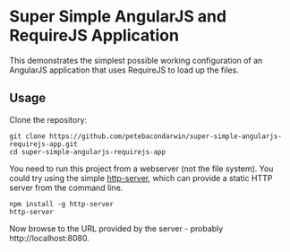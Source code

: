 # Super Simple AngularJS and RequireJS Application

This demonstrates the simplest possible working configuration of an
AngularJS application that uses RequireJS to load up the files.

## Usage

Clone the repository:

```
git clone https://github.com/petebacondarwin/super-simple-angularjs-requirejs-app.git
cd super-simple-angularjs-requirejs-app
```

You need to run this project from a webserver (not the file system).
You could try using the simple [http-server](https://npmjs.org/package/http-server),
which can provide a static HTTP server from the command line.

```
npm install -g http-server
http-server
```

Now browse to the URL provided by the server - probably http://localhost:8080.